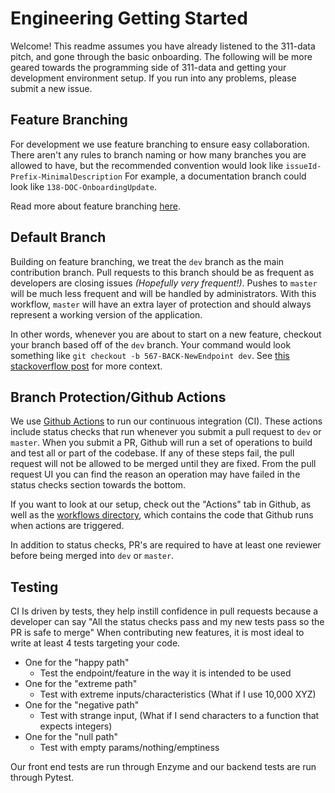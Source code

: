 # Engineering Getting Started
Welcome! This readme assumes you have already listened to the 311-data pitch, and gone through the basic onboarding. The following will be more geared towards the programming side of 311-data and getting your development environment setup. If you run into any problems, please submit a new issue.

## Feature Branching
For development we use feature branching to ensure easy collaboration. There aren't any rules to branch naming or how many branches you are allowed to have, but the recommended convention would look like `issueId-Prefix-MinimalDescription`
For example, a documentation branch could look like `138-DOC-OnboardingUpdate`.

Read more about feature branching [here](https://www.atlassian.com/git/tutorials/comparing-workflows/feature-branch-workflow).

## Default Branch
Building on feature branching, we treat the `dev` branch as the main contribution branch. Pull requests to this branch should be as frequent as developers are closing issues *(Hopefully very frequent!)*. Pushes to `master` will be much less frequent and will be handled by administrators. With this workflow, `master` will have an extra layer of protection and should always represent a working version of the application.

In other words, whenever you are about to start on a new feature, checkout your branch based off of the `dev` branch. Your command would look something like `git checkout -b 567-BACK-NewEndpoint dev`. See [this stackoverflow post](https://stackoverflow.com/questions/4470523/create-a-branch-in-git-from-another-branch) for more context.

## Branch Protection/Github Actions
We use [Github Actions](https://github.com/features/actions) to run our continuous integration (CI). These actions include status checks that run whenever you submit a pull request to `dev` or `master`. When you submit a PR, Github will run a set of operations to build and test all or part of the codebase. If any of these steps fail, the pull request will not be allowed to be merged until they are fixed. From the pull request UI you can find the reason an operation may have failed in the status checks section towards the bottom.

If you want to look at our setup, check out the "Actions" tab in Github, as well as the [workflows directory](https://github.com/hackforla/311-data/tree/master/.github/workflows), which contains the code that Github runs when actions are triggered.

In addition to status checks, PR's are required to have at least one reviewer before being merged into `dev` or `master`.

## Testing
CI Is driven by tests, they help instill confidence in pull requests because a developer can say "All the status checks pass and my new tests pass so the PR is safe to merge" When contributing new features, it is most ideal to write at least 4 tests targeting your code.
  - One for the "happy path"
    - Test the endpoint/feature in the way it is intended to be used
  - One for the "extreme path"
    - Test with extreme inputs/characteristics (What if I use 10,000 XYZ)
  - One for the "negative path"
    - Test with strange input, (What if I send characters to a function that expects integers)
  - One for the "null path"
    - Test with empty params/nothing/emptiness

Our front end tests are run through Enzyme and our backend tests are run through Pytest.
